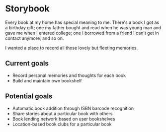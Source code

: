 # Storybook

Every book at my home has special meaning to me. There's a book I got as
a birthday gift; one my father bought and read when he was young man and gave
me when I entered college; one I borrowed from a friend I can't get in contact
anymore; and so on.

I wanted a place to record all those lovely but fleeting memories.

## Current goals

* Record personal memories and thoughts for each book
* Build and maintain own bookshelf

## Potential goals

* Automatic book addition through ISBN barcode recognition
* Share stories about a particular book with others
* Book lending network based on user bookshelves
* Location-based book clubs for a particular book

